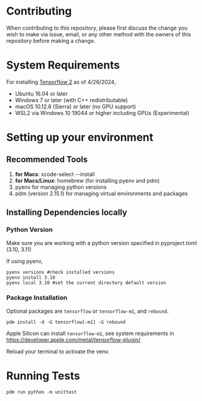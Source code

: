 # Contributing

When contributing to this repository, please first discuss the change you wish to make via issue,
email, or any other method with the owners of this repository before making a change. 

# System Requirements
For installing [Tensorflow 2](https://www.tensorflow.org/install) as of 4/26/2024,

- Ubuntu 16.04 or later
- Windows 7 or later (with C++ redistributable)
- macOS 10.12.6 (Sierra) or later (no GPU support)
- WSL2 via Windows 10 19044 or higher including GPUs (Experimental)


# Setting up your environment
## Recommended Tools
1. **for Macs**: xcode-select --install
2. **for Macs/Linux**: homebrew (for installing pyenv and pdm)
3. pyenv for managing python versions
4. pdm (version 2.15.1) for managing virtual environments and packages

## Installing Dependencies locally
### Python Version
Make sure you are working with a python version specified in pyproject.toml (3.10, 3.11)

If using pyenv,
```
pyenv versions #check installed versions
pyenv install 3.10
pyenv local 3.10 #set the current directory default version
```

### Package Installation
Optional packages are `tensorflow` or `tensorflow-m1`,  and `rebound`.
```
pdm install -d -G tensorflow[-m1] -G rebound
```

Apple Silicon can install `tensorflow-m1`,  see system requirements in https://developer.apple.com/metal/tensorflow-plugin/

Reload your terminal to activate the venv.

# Running Tests
```
pdm run python -m unittest
```

<!-- DOCKER INSTRUCTIONS (OUT OF DATE)

# Using Docker Image
## Get the image
```
docker pull ghcr.io/dynadojo/dynadojo:latest
```
## Or Build the image locally
Navigate to where the dockerfile is.
```
docker build --target=runtime --tag=dynadojo:test .
```
## Run the image locally
Run experiment cmdline: 
```
docker run dynadojo:test
```

Or interactively: 
```
docker run -it --entrypoint /bin/bash dynadojo:test
```

## Pushing to the Git container registry
Must be a member of the DynaDojo Git org to have access to the `ghcr.io/dynadojo/` repository. We don't have a DockerHub account yet. 

1. Generate a personal access token & login to ghrc.io registry. (see this [https://docs.github.com/en/packages/working-with-a-github-packages-registry/working-with-the-container-registry#authenticating-with-a-personal-access-token-classic])
2. Tag your built image:  
```
docker tag dynadojo:test ghcr.io/dynadojo/dynadojo:[version]
```
3. Push image:            
```
docker push ghcr.io/dynadojo/dynadojo:[version]
```

## Advanced: Building/Pushing multiple OS/arch packages
1. First, Switch to different driver:  `docker buildx create --use`
2. Then, Build & Load to test locally: `docker buildx build --target=runtime --platform=linux/amd64,linux/arm64 --tag=dynadojo:test --load .`
3. Or Build & Push to dockerhub:       `docker buildx build --target=runtime --platform=linux/amd64,linux/arm64 --tag=[repository]/dynadojo:[version] --push .` 

-->








<!--
!!!! OLD INSTRUCTIONS FOR Stanford's Slurm cluster using Singularity. 

# Building Image
## 1. Locally build docker image (using BuildKit), from the project root, where the `Dockerfile` is.
```
DOCKER_BUILDKIT=1 docker build --target=runtime -t <username>/dynadojo .
```

Test it locally.
```
docker run -it <username>/dynadojo bash
```

To push the image onto docker hub:
```
docker push <username>/dynadojo:latest
```

## 2. Or use BuildX to build and push for multi-architecture
Alternatively, for a multi-architecture docker images, you need to use the newer build tool. [help](https://blog.jaimyn.dev/how-to-build-multi-architecture-docker-images-on-an-m1-mac/). [help2](https://nielscautaerts.xyz/making-dockerfiles-architecture-independent.html#:~:text=The%20Dockerfile%20and%20docker%20buildx)

```
docker buildx create --use
docker buildx build --platform linux/amd64,linux/arm64 --push -t carynbear/dynadojo:buildx --progress=plain --target=runtime .
```

To test, you would need to pull the image from the hub since this creates a BuildX container to build the image. Alternatively, if you want to load the generated image into your docker you can use the flag `--load` instead of `--push`. 


# Run Interactively on Sherlock
## 1. Login to Sherlock and Run your container [help](https://www.sherlock.stanford.edu/docs/software/using/singularity/#singularity-on-sherlock) [help](https://vsoch.github.io/lessons/singularity-quickstart/)

Request an interactive node
```
srun -c 4 --pty bash
```
Pull the image.
```
mkdir -p $GROUP_HOME/$USER/simg
cd $GROUP_HOME/$USER/simg
singularity pull docker://<username>/dynadojo
```
Run from entrypoint.
```
singularity run --pwd /dynadojo dynadojo_latest.sif 
```
Or run a shell interactively in the container.
```
mkdir /tmp/dynadojo
singularity shell --pwd /tmp/dynadojo dynadojo.simg
```

## 2. OR Build and run a writable singularity container to test [help](https://wiki.ncsa.illinois.edu/display/ISL20/Containers)
```
cd $GROUP_HOME/$USER/simg
singularity build --sandbox -F dynadojo docker://carynbear/dynadojo:buildx
singularity shell --writable dynadojo

singularity run --pwd /dynadojo  dynadojo
```
# Resources
## Writing Multi-Stage Dockerfiles to improve your builds
- [Use PDM in a multi-stage Dockerfile](https://pdm.fming.dev/latest/usage/advanced/#use-pdm-in-a-multi-stage-dockerfile)
- [Blazing fast Python Docker builds with Poetry](https://medium.com/@albertazzir/blazing-fast-python-docker-builds-with-poetry-a78a66f5aed0)

## Notes
- Using `pdm sync` instead of `install` because for some reason tensorflow dependencies will not install properly for the amd build. Hopefully installing from the lockfile will fix this. 
- Not installing the `dynadojo` project (`--no-self`) with the dependencies so that it's a separate layer that doesn't have to be updated all the time. According to [this](https://github.com/pdm-project/pdm/issues/444) it should prevent reinstalling with every update. If this doesn't work, use the mounted folders to manage the dynadojo code. 
- Issues with `torch` version [details](https://stackoverflow.com/questions/76327419/valueerror-libcublas-so-0-9-not-found-in-the-system-path)
- Issues with `tensorflow-io-gcs-filesystem` version 
- Maybe you want tensorflow to be faster [link](https://gist.github.com/grantstephens/74468679558950dc66714ff3d672a782)


# Issues
1. Torch and Tensorflow are locked to specific version, need to isolate from dynadojo
2. Separate suites of systems and models from benchmarking system

-->
